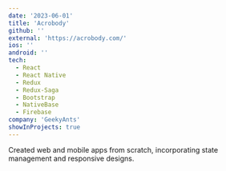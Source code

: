 ```yaml
---
date: '2023-06-01'
title: 'Acrobody'
github: ''
external: 'https://acrobody.com/'
ios: ''
android: ''
tech:
  - React
  - React Native
  - Redux
  - Redux-Saga
  - Bootstrap
  - NativeBase
  - Firebase
company: 'GeekyAnts'
showInProjects: true
---
```


Created web and mobile apps from scratch, incorporating state management and responsive designs.
